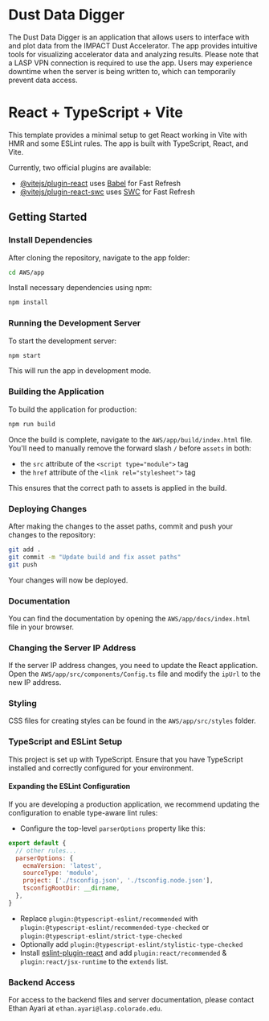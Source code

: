 # Dust Data Digger

The Dust Data Digger is an application that allows users to interface with and plot data from the IMPACT Dust Accelerator. The app provides intuitive tools for visualizing accelerator data and analyzing results. Please note that a LASP VPN connection is required to use the app. Users may experience downtime when the server is being written to, which can temporarily prevent data access.

# React + TypeScript + Vite

This template provides a minimal setup to get React working in Vite with HMR and some ESLint rules. The app is built with TypeScript, React, and Vite.

Currently, two official plugins are available:

- [@vitejs/plugin-react](https://github.com/vitejs/vite-plugin-react/blob/main/packages/plugin-react/README.md) uses [Babel](https://babeljs.io/) for Fast Refresh
- [@vitejs/plugin-react-swc](https://github.com/vitejs/vite-plugin-react-swc) uses [SWC](https://swc.rs/) for Fast Refresh

## Getting Started

### Install Dependencies

After cloning the repository, navigate to the app folder:

```bash
cd AWS/app
```

Install necessary dependencies using npm:

```bash
npm install
```

### Running the Development Server

To start the development server:

```bash
npm start
```

This will run the app in development mode.

### Building the Application

To build the application for production:

```bash
npm run build
```

Once the build is complete, navigate to the `AWS/app/build/index.html` file. You'll need to manually remove the forward slash `/` before `assets` in both:

- the `src` attribute of the `<script type="module">` tag
- the `href` attribute of the `<link rel="stylesheet">` tag

This ensures that the correct path to assets is applied in the build.

### Deploying Changes

After making the changes to the asset paths, commit and push your changes to the repository:

```bash
git add .
git commit -m "Update build and fix asset paths"
git push
```

Your changes will now be deployed.

### Documentation

You can find the documentation by opening the `AWS/app/docs/index.html` file in your browser.

### Changing the Server IP Address

If the server IP address changes, you need to update the React application. Open the `AWS/app/src/components/Config.ts` file and modify the `ipUrl` to the new IP address.

### Styling

CSS files for creating styles can be found in the `AWS/app/src/styles` folder.

### TypeScript and ESLint Setup

This project is set up with TypeScript. Ensure that you have TypeScript installed and correctly configured for your environment.

#### Expanding the ESLint Configuration

If you are developing a production application, we recommend updating the configuration to enable type-aware lint rules:

- Configure the top-level `parserOptions` property like this:

```js
export default {
  // other rules...
  parserOptions: {
    ecmaVersion: 'latest',
    sourceType: 'module',
    project: ['./tsconfig.json', './tsconfig.node.json'],
    tsconfigRootDir: __dirname,
  },
}
```

- Replace `plugin:@typescript-eslint/recommended` with `plugin:@typescript-eslint/recommended-type-checked` or `plugin:@typescript-eslint/strict-type-checked`
- Optionally add `plugin:@typescript-eslint/stylistic-type-checked`
- Install [eslint-plugin-react](https://github.com/jsx-eslint/eslint-plugin-react) and add `plugin:react/recommended` & `plugin:react/jsx-runtime` to the `extends` list.

### Backend Access

For access to the backend files and server documentation, please contact Ethan Ayari at `ethan.ayari@lasp.colorado.edu`.
